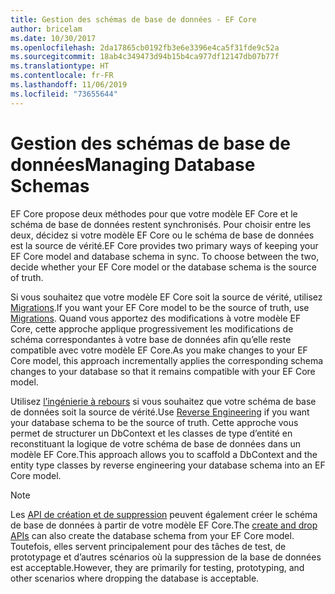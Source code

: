 ```yaml
---
title: Gestion des schémas de base de données - EF Core
author: bricelam
ms.date: 10/30/2017
ms.openlocfilehash: 2da17865cb0192fb3e6e3396e4ca5f31fde9c52a
ms.sourcegitcommit: 18ab4c349473d94b15b4ca977df12147db07b77f
ms.translationtype: HT
ms.contentlocale: fr-FR
ms.lasthandoff: 11/06/2019
ms.locfileid: "73655644"
---
```

# <a name="managing-database-schemas"></a><span data-ttu-id="1b2c4-102">Gestion des schémas de base de données</span><span class="sxs-lookup"><span data-stu-id="1b2c4-102">Managing Database Schemas</span></span>

<span data-ttu-id="1b2c4-103">EF Core propose deux méthodes pour que votre modèle EF Core et le schéma de base de données restent synchronisés. Pour choisir entre les deux, décidez si votre modèle EF Core ou le schéma de base de données est la source de vérité.</span><span class="sxs-lookup"><span data-stu-id="1b2c4-103">EF Core provides two primary ways of keeping your EF Core model and database schema in sync. To choose between the two, decide whether your EF Core model or the database schema is the source of truth.</span></span>

<span data-ttu-id="1b2c4-104">Si vous souhaitez que votre modèle EF Core soit la source de vérité, utilisez [Migrations][1].</span><span class="sxs-lookup"><span data-stu-id="1b2c4-104">If you want your EF Core model to be the source of truth, use [Migrations][1].</span></span> <span data-ttu-id="1b2c4-105">Quand vous apportez des modifications à votre modèle EF Core, cette approche applique progressivement les modifications de schéma correspondantes à votre base de données afin qu’elle reste compatible avec votre modèle EF Core.</span><span class="sxs-lookup"><span data-stu-id="1b2c4-105">As you make changes to your EF Core model, this approach incrementally applies the corresponding schema changes to your database so that it remains compatible with your EF Core model.</span></span>

<span data-ttu-id="1b2c4-106">Utilisez [l’ingénierie à rebours][2] si vous souhaitez que votre schéma de base de données soit la source de vérité.</span><span class="sxs-lookup"><span data-stu-id="1b2c4-106">Use [Reverse Engineering][2] if you want your database schema to be the source of truth.</span></span> <span data-ttu-id="1b2c4-107">Cette approche vous permet de structurer un DbContext et les classes de type d’entité en reconstituant la logique de votre schéma de base de données dans un modèle EF Core.</span><span class="sxs-lookup"><span data-stu-id="1b2c4-107">This approach allows you to scaffold a DbContext and the entity type classes by reverse engineering your database schema into an EF Core model.</span></span>

> [!NOTE]
> <span data-ttu-id="1b2c4-108">Les [API de création et de suppression][3] peuvent également créer le schéma de base de données à partir de votre modèle EF Core.</span><span class="sxs-lookup"><span data-stu-id="1b2c4-108">The [create and drop APIs][3] can also create the database schema from your EF Core model.</span></span> <span data-ttu-id="1b2c4-109">Toutefois, elles servent principalement pour des tâches de test, de prototypage et d’autres scénarios où la suppression de la base de données est acceptable.</span><span class="sxs-lookup"><span data-stu-id="1b2c4-109">However, they are primarily for testing, prototyping, and other scenarios where dropping the database is acceptable.</span></span>


  [1]: migrations/index.md
  [2]: scaffolding.md
  [3]: ensure-created.md
